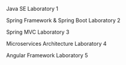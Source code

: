 Java SE Laboratory 1


Spring Framework & Spring Boot Laboratory 2


Spring MVC Laboratory 3



Microservices Architecture Laboratory 4



Angular Framework Laboratory 5


